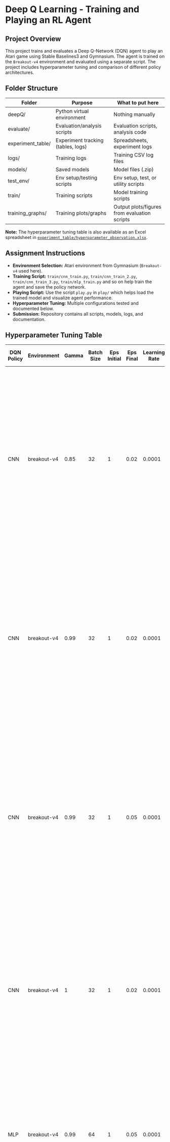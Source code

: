 # Deep Q Learning - Training and Playing an RL Agent

## Project Overview

This project trains and evaluates a Deep Q-Network (DQN) agent to play an Atari game using Stable Baselines3 and Gymnasium. The agent is trained on the `Breakout-v4` environment and evaluated using a separate script. The project includes hyperparameter tuning and comparison of different policy architectures.

## Folder Structure

| Folder             | Purpose                                 | What to put here                              |
|--------------------|-----------------------------------------|-----------------------------------------------|
| deepQ/             | Python virtual environment              | Nothing manually                              |
| evaluate/          | Evaluation/analysis scripts             | Evaluation scripts, analysis code             |
| experiment_table/  | Experiment tracking (tables, logs)      | Spreadsheets, experiment logs                 |
| logs/              | Training logs                           | Training CSV log files                        |
| models/            | Saved models                            | Model files (.zip)                |
| test_env/          | Env setup/testing scripts               | Env setup, test, or utility scripts           |
| train/             | Training scripts                        | Model training scripts                        |
| training_graphs/   | Training plots/graphs                   | Output plots/figures from evaluation scripts  |

**Note:** The hyperparameter tuning table is also available as an Excel spreadsheet in [`experiment_table/hyperparameter_observation.xlsx`](experiment_table/hyperparameter_observation.xlsx).

## Assignment Instructions

- **Environment Selection:** Atari environment from Gymnasium (`Breakout-v4` used here).
- **Training Script:** `train/cnn_train.py`, `train/cnn_train_2.py`, `train/cnn_train_3.py`, `train/mlp_train.py` and so on help train the agent and save the policy network.
- **Playing Script:** Use the script `play.py` in `play/` which helps load the trained model and visualize agent performance.
- **Hyperparameter Tuning:** Multiple configurations tested and documented below.
- **Submission:** Repository contains all scripts, models, logs, and documentation.

## Hyperparameter Tuning Table

| DQN Policy | Environment | Gamma | Batch Size | Eps Initial | Eps Final | Learning Rate | Time Steps | Eps Decay | Buffer Size | Learning Starts | Target Update Interval | Observation |
|------------|-------------|-------|------------|--------------|------------|----------------|-------------|------------|---------------|------------------|--------------------------|-------------|
| CNN        | breakout-v4 | 0.85  | 32         | 1            | 0.02       | 0.0001         | 50000       | 0.1        | 10000         | 10000            | 1000                     | I believe the model is experiencing underfitting, as the mean reward never exceeds 0.7 and remains well below the expected 3–5 range, suggesting it hasn’t fully captured the complexities of Breakout-v4. A spike at 20k timesteps indicates a promising short-term strategy, likely due to low gamma. More training or better exploration might help. |
| CNN        | breakout-v4 | 0.99  | 32         | 1            | 0.02       | 0.0001         | 50000       | 0.1        | 10000         | 10000            | 1000                     | Increasing gamma from 0.85 to 0.99 led to better mean rewards (0.2 to 0.8). The agent showed a steady upward trend, indicating improved long-term planning. Episode lengths also improved gradually (10–15 timesteps), but further training could enhance results. |
| CNN        | breakout-v4 | 0.99  | 32         | 1            | 0.05       | 0.0001         | 50000       | 0.4        | 10000         | 10000            | 1000                     | With gamma=0.99 and slower epsilon decay (0.4), the model showed consistent reward growth from 0.2 to 1.0 without spikes. Episode length rose from 2 to 18, suggesting improved survivability. The agent likely benefits from extended exploration and could improve further with more training. |
| CNN        | breakout-v4 | 1     | 32         | 1            | 0.02       | 0.0001         | 1000000     | 0.1        | 100000        | 50000            | 1000                     | Over 1 million timesteps, the model achieved gradual reward improvement (0.5 to 2.5), showing strong learning behavior due to high gamma and long training. Episode lengths increased to 35, showing better survivability, though still far from optimal. |
| MLP        | breakout-v4 | 0.99  | 64         | 1            | 0.05       | 0.0001         | 500000      | 0.1        | 10000         | 10000            | 1000                     | Rewards rose from 0.4 to 0.72 over 50k timesteps. Episode length improved to 15.26. Learning was stable with occasional fluctuations. Slow epsilon decay and low learning rate enabled effective long-term learning. |
| MLP        | breakout-v4 | 0.95  | 32         | 1            | 0.01       | 0.0005         | 500000      | 0.5        | 10000         | 10000            | 1000                     | Less stable reward growth compared to the previous run. Peaked at 0.51 and ended at 0.47, with shorter episode lengths (~9–13). Faster epsilon decay and high learning rate likely caused early exploitation and noisy updates. |
| MLP        | breakout-v4 | 1     | 64         | 1            | 0.02       | 0.0005         | 100000      | 0.5        | 10000         | 10000            | 1000                     | Reward improved moderately from 0.2 to 0.49, ending at 0.38. Episode length increased to 12.6. While more consistent than other MLP runs, performance was lower than the best run. Gamma=1 encouraged long-term planning but high learning rate limited progress. |
| MLP        | breakout-v4 | 0.99  | 32         | 1            | 0.05       | 0.0002         | 50000       | 0.5        | 100000        | 10000            | 1000                     | Reward started at ~0.29 and ended at 0.46, showing consistent, slow growth. Episode length rose from ~10.5 to 12.4. The smaller batch size and moderate learning rate helped smooth training. Lower peak performance but more stability than other MLP runs. |



**Note:** The hyperparameter tuning table is also available as an Excel spreadsheet in [`experiment_table/hyperparameter_observation.xlsx`](experiment_table/hyperparameter_observation.xlsx).

## Hyperparameter Tuning Discussion

The table above summarizes the impact of different hyperparameter configurations on agent performance. Increasing `gamma` from 0.85 to 0.99 improved the agent’s ability to focus on long-term rewards, resulting in higher mean rewards and more consistent learning. Adjusting `eps_decay` and training duration also led to smoother reward trends and better paddle control. The best results were achieved with extended training and higher buffer sizes, though further improvements are possible with additional tuning and exploration strategies.

## Group Collaboration and Individual Contributions

- **Task 1: EMMANUEL OBOLO;** Environment setup, initial training with CnnPolicy, baseline hyperparameter tuning, and README/documentation.
- **Task 2: MERVEILLE KANGABIRE;** Training with MlpPolicy, further hyperparameter tuning.
- **Task 3: SHOBI OLA-ADISA;** Play script creation, final fine-tuning, video recording, and policy comparison.

Each member contributed to different aspects of the project, with workload distributed across environment setup, training, evaluation, and documentation. The hyperparameter table and experiment logs reflect collaborative input and ongoing updates.

## Creating a virtual environment inorder for my python dependencies and modules not to clash
```bash
python -m venv deepQ
```

## activate the virtual environment
```bash
deepQ\Scripts\activate.bat
```

## install the dependencies using the requirements.txt file
```bash
pip install -r requirements.txt
```

## Accepting Rom licences
some systems require us to accpet rom licences so we would do that before
so incase it would be needed we would eventually already have it.
```bash
pip install autorom
AutoROM --accept-license
```
4. **Review results:**  
   - Training logs are in [`logs/`](logs)
   - Saved models are in [`models/`](models)
   - Play Atari Game using [`play/play.py`](play)
   - Hyperparameter observations are in [`experiment_table/hyperparameter_observation.xlsx`](experiment_table/hyperparameter_observation.xlsx)

## Video Demonstration

### CNN Demo
![CNN Demo](https://res.cloudinary.com/dw5nzq7kb/image/upload/v1752852053/Timeline_1_u4eihu.gif)

### MLP Demo
![MLP Demo](https://res.cloudinary.com/dw5nzq7kb/image/upload/v1753010506/MLP_bglsha.gif)
